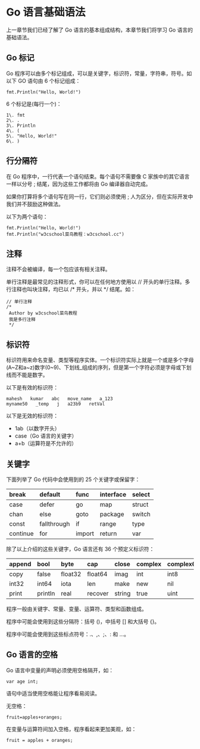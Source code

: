 # Go 语言基础语法

上一章节我们已经了解了 Go 语言的基本组成结构，本章节我们将学习 Go 语言的基础语法。

## Go 标记

Go 程序可以由多个标记组成，可以是关键字，标识符，常量，字符串，符号。如以下 GO 语句由 6 个标记组成：

```
fmt.Println("Hello, World!")

```

6 个标记是(每行一个)：

```
1\. fmt
2\. .
3\. Println
4\. (
5\. "Hello, World!"
6\. )

```

## 行分隔符

在 Go 程序中，一行代表一个语句结束。每个语句不需要像 C 家族中的其它语言一样以分号 ; 结尾，因为这些工作都将由 Go 编译器自动完成。

如果你打算将多个语句写在同一行，它们则必须使用 ; 人为区分，但在实际开发中我们并不鼓励这种做法。

以下为两个语句：

```
fmt.Println("Hello, World!")
fmt.Println("w3cschool菜鸟教程：w3cschool.cc")
```

## 注释

注释不会被编译，每一个包应该有相关注释。

单行注释是最常见的注释形式，你可以在任何地方使用以 // 开头的单行注释。多行注释也叫块注释，均已以 /* 开头，并以 */ 结尾。如：

```
// 单行注释
/*
 Author by w3cschool菜鸟教程
 我是多行注释
 */

```

## 标识符

标识符用来命名变量、类型等程序实体。一个标识符实际上就是一个或是多个字母(A~Z和a~z)数字(0~9)、下划线_组成的序列，但是第一个字符必须是字母或下划线而不能是数字。

以下是有效的标识符：

```
mahesh   kumar   abc   move_name   a_123
myname50   _temp   j   a23b9   retVal

```

以下是无效的标识符：

*   1ab（以数字开头）
*   case（Go 语言的关键字）
*   a+b（运算符是不允许的）

## 关键字

下面列举了 Go 代码中会使用到的 25 个关键字或保留字：

| break | default | func | interface | select |
|:--- |:--- |:--- |:--- |:--- |
| case | defer | go | map | struct |
| chan | else | goto | package | switch |
| const | fallthrough | if | range | type |
| continue | for | import | return | var |

除了以上介绍的这些关键字，Go 语言还有 36 个预定义标识符：

| append | bool | byte | cap | close | complex | complex64 | complex128 | uint16 |
|:--- |:--- |:--- |:--- |:--- |:--- |:--- |:--- |:--- |
| copy | false | float32 | float64 | imag | int | int8 | int16 | uint32 |
| int32 | int64 | iota | len | make | new | nil | panic | uint64 |
| print | println | real | recover | string | true | uint | uint8 | uintptr |

程序一般由关键字、常量、变量、运算符、类型和函数组成。

程序中可能会使用到这些分隔符：括号 ()，中括号 [] 和大括号 {}。

程序中可能会使用到这些标点符号：.、,、;、: 和 …。

## Go 语言的空格

Go 语言中变量的声明必须使用空格隔开，如：

```
var age int;
```

语句中适当使用空格能让程序看易阅读。

无空格：

```
fruit=apples+oranges;
```

在变量与运算符间加入空格，程序看起来更加美观，如：

```
fruit = apples + oranges;

```
